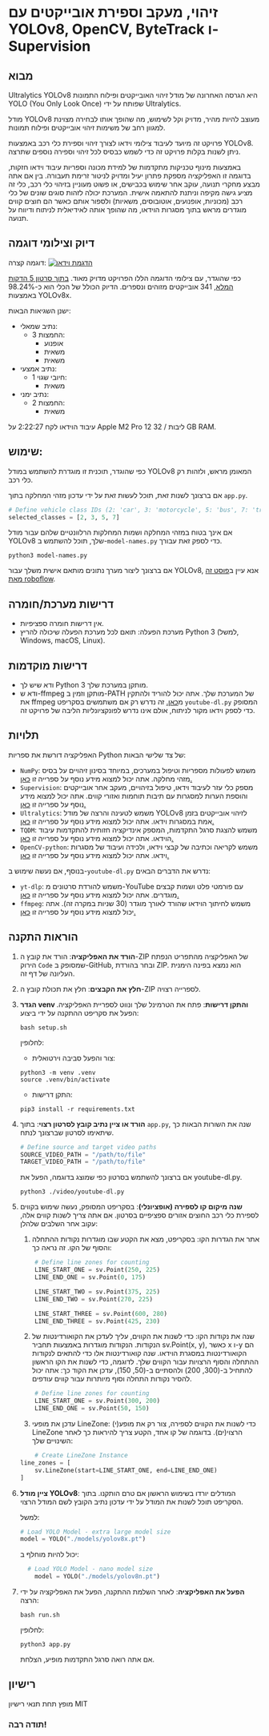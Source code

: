 # זיהוי, מעקב וספירת אובייקטים עם YOLOv8, OpenCV, ByteTrack ו-Supervision

## מבוא

Ultralytics YOLOv8 היא הגרסה האחרונה של מודל זיהוי האובייקטים ופילוח התמונות YOLO (You Only Look Once) שפותח על ידי Ultralytics.

מודל YOLOv8 מעוצב להיות מהיר, מדויק וקל לשימוש, מה שהופך אותו לבחירה מצוינת למגוון רחב של משימות זיהוי אובייקטים ופילוח תמונות.

פרויקט זה מיועד לעיבוד צילומי וידאו לצורך זיהוי וספירת כלי רכב באמצעות YOLOv8. ניתן לשנות בקלות פרויקט זה כדי לשמש כבסיס לכל זיהוי וספירה נוספים שתרצה.

באמצעות מינוף טכניקות מתקדמות של למידת מכונה וספריות עיבוד וידאו חזקות, בדוגמה זו האפליקציה מספקת פתרון יעיל ומדויק לניטור זרימת תעבורה. בין אם אתה מבצע מחקרי תנועה, עוקב אחר שימוש בכבישים, או פשוט מעוניין בזיהוי כלי רכב, כלי זה מציע גישה מקיפה וניתנת להתאמה אישית. המערכת יכולה לזהות סוגים שונים של כלי רכב (מכוניות, אופנועים, אוטובוסים, משאיות) ולספור אותם כאשר הם חוצים קווים מוגדרים מראש בתוך מסגרות הוידאו, מה שהופך אותה לאידיאלית לניתוח ודיווח על תנועה.

## דיוק וצילומי דוגמה
דוגמה קצרה:
[![הדגמת וידאו](./github/youtube.png)](https://www.youtube.com/watch?v=UT4w8ZaC9ZI "הדגמת וידאו קצרה")

כפי שהוגדר, עם צילומי הדוגמה הללו הפרויקט מדויק מאוד. [בתוך סרטון 5 הדקות המלא](https://www.youtube.com/watch?v=XKMLWrsiHVg), 341 אובייקטים מזוהים ונספרים. הדיוק הכולל של הכלי הוא כ-98.24% באמצעות YOLOv8x.

ישנן השגיאות הבאות:
- נתיב שמאלי:
    - 3 החמצות:
        - אופנוע
        - משאית
        - משאית
- נתיב אמצעי:
    - 1 חיובי שגוי:
        - משאית
- נתיב ימני:
    - 2 החמצות:
        - משאית

עיבוד הוידאו לקח 2:22:27 על Apple M2 Pro 12 ליבות / 32 GB RAM.

## שימוש:
כפי שהוגדר, תוכנית זו מוגדרת להשתמש במודל YOLOv8 המאומן מראש, ולזהות רק כלי רכב.

אם ברצונך לשנות זאת, תוכל לעשות זאת על ידי עדכון מזהי המחלקה בתוך `app.py`.
```py
# Define vehicle class IDs (2: 'car', 3: 'motorcycle', 5: 'bus', 7: 'truck')
selected_classes = [2, 3, 5, 7]
```

אם אינך בטוח במזהי המחלקה ושמות המחלקות הרלוונטיים שלהם עבור מודל YOLOv8 שלך, תוכל להשתמש ב-`model-names.py` כדי לספק זאת עבורך.
```
python3 model-names.py
```

אם ברצונך ליצור מערך נתונים מותאם אישית משלך עבור YOLOv8, אנא עיין ב[פוסט זה מאת roboflow](https://blog.roboflow.com/how-to-train-yolov8-on-a-custom-dataset/).

## דרישות מערכת/חומרה
- אין דרישות חומרה ספציפיות.
- מערכת הפעלה: תואם לכל מערכת הפעלה שיכולה להריץ Python 3 (למשל, Windows, macOS, Linux).

## דרישות מוקדמות
- ודא שיש לך Python 3 מותקן במערכת שלך.
- ודא ש-ffmpeg מותקן וזמין ב-PATH של המערכת שלך. אתה יכול להוריד ולהתקין את ffmpeg מ[כאן.](https://www.ffmpeg.org/) זה נדרש רק אם משתמשים בסקריפט `youtube-dl.py` המסופק כדי לספק וידאו מקור לניתוח, אולם אינו נדרש לפונקציונליות הליבה של פרויקט זה.


## תלויות
האפליקציה דורשת את ספריות Python של צד שלישי הבאות:
- `NumPy`: משמש לפעולות מספריות וטיפול במערכים, במיוחד בסינון זיהויים על בסיס מזהי מחלקה. אתה יכול למצוא מידע נוסף על ספרייה זו [כאן.](https://github.com/numpy/numpy)
- `Supervision`: מספק כלי עזר לעיבוד וידאו, טיפול בזיהויים, מעקב אחר אובייקטים והוספת הערות למסגרות עם תיבות תוחמות ואזורי קווים. אתה יכול למצוא מידע נוסף על ספרייה זו [כאן.](https://github.com/roboflow/supervision)
- `Ultralytics`: משמש לטעינה והרצה של מודל YOLOv8 לזיהוי אובייקטים בזמן אמת במסגרות וידאו. אתה יכול למצוא מידע נוסף על ספרייה זו [כאן.](https://github.com/ultralytics/ultralytics/)
- `TQDM`: משמש להצגת סרגל התקדמות, המספק אינדיקציה חזותית להתקדמות עיבוד הוידאו. אתה יכול למצוא מידע נוסף על ספרייה זו [כאן.](https://github.com/tqdm/tqdm)
- `OpenCV-python`: משמש לקריאה וכתיבה של קבצי וידאו, ולכידה ועיבוד של מסגרות וידאו. אתה יכול למצוא מידע נוסף על ספרייה זו [כאן.](https://github.com/opencv/opencv-python)

בנוסף, אם נעשה שימוש ב-`youtube-dl.py` נדרש את הדברים הבאים:
- `yt-dlp`: משמש להורדת סרטונים מ-YouTube עם פורמטי פלט ושמות קבצים מוגדרים. אתה יכול למצוא מידע נוסף על ספרייה זו [כאן.](https://github.com/yt-dlp/yt-dlp)
- `ffmpeg`: משמש לחיתוך הוידאו שהורד לאורך מוגדר (30 שניות במקרה זה). אתה יכול למצוא מידע נוסף על ספרייה זו [כאן.](https://github.com/FFmpeg/FFmpeg)

## הוראות התקנה
1. **הורד את האפליקציה**:
   הורד את קובץ ה-ZIP של האפליקציה מהתפריט הנפתח הירוק ```Code``` שמסופק ב-GitHub, ובחר בהורדת ZIP. הוא נמצא בפינה הימנית העליונה של דף זה.

2. **חלץ את הקבצים**:
   חלץ את תכולת קובץ ה-ZIP לספרייה רצויה.

3. **הגדר venv והתקן דרישות**:
   פתח את הטרמינל שלך ונווט לספריית האפליקציה. הפעל את סקריפט ההתקנה על ידי ביצוע:
   ```
   bash setup.sh
   ```

   לחלופין:
   - צור והפעל סביבה וירטואלית:
    ```
    python3 -m venv .venv
    source .venv/bin/activate
    ```
    - התקן דרישות:
    ```
    pip3 install -r requirements.txt 
    ```
4. **הורד או ציין נתיב קובץ לסרטון רצוי**:
    בתוך `app.py`, שנה את השורות הבאות כך שיתאימו לסרטון שברצונך לנתח.
    ```py    
    # Define source and target video paths
    SOURCE_VIDEO_PATH = "/path/to/file"
    TARGET_VIDEO_PATH = "/path/to/file"
    ```
    אם ברצונך להשתמש בסרטון כפי שמוצג בדוגמה, הפעל את youtube-dl.py.
    ```
    python3 ./video/youtube-dl.py
    ```
5. **שנה מיקום קו לספירה (אופציונלי)**:
בסקריפט המסופק, נעשה שימוש בקווים לספירת כלי רכב החוצים אזורים ספציפיים בסרטון. אם אתה צריך לשנות קווים אלה, עקוב אחר השלבים שלהלן:

	1.	אתר את הגדרות הקו:
        בסקריפט, מצא את הקטע שבו מוגדרות נקודות ההתחלה והסוף של הקו. זה נראה כך:
    ```py 
        # Define line zones for counting
        LINE_START_ONE = sv.Point(250, 225)
        LINE_END_ONE = sv.Point(0, 175)

        LINE_START_TWO = sv.Point(375, 225)
        LINE_END_TWO = sv.Point(270, 225)

        LINE_START_THREE = sv.Point(600, 280)
        LINE_END_THREE = sv.Point(425, 230)
    ```
    2.	שנה את נקודות הקו:
    כדי לשנות את הקווים, עליך לעדכן את הקואורדינטות של הנקודות. הנקודות מוגדרות באמצעות תחביר sv.Point(x, y), כאשר x ו-y הם הקואורדינטות במסגרת הוידאו. שנה קואורדינטות אלו כדי להתאים לנקודות ההתחלה והסוף הרצויות עבור הקווים שלך.
    לדוגמה, כדי לשנות את הקו הראשון להתחיל ב-(300, 200) ולהסתיים ב-(50, 150), עדכן את הקוד כך:
    אתה יכול להסיר נקודות התחלה וסוף מיותרות עבור קווים עודפים.
    ```py
        # Define line zones for counting
        LINE_START_ONE = sv.Point(300, 200)
        LINE_END_ONE = sv.Point(50, 150)
    ```
    3.	עדכן את מופעי LineZone:
    כדי לשנות את הקווים לספירה, צור רק את מופע(י) LineZone הרצוי(ים). בדוגמה של קו אחד, הקטע צריך להיראות כך לאחר השינויים שלך:
    ```py
        # Create LineZone Instance
    line_zones = [
        sv.LineZone(start=LINE_START_ONE, end=LINE_END_ONE)
    ]
    ```
6. **ציין מודל YOLOv8**:
    המודלים יורדו בשימוש הראשון אם טרם הותקנו. בתוך הסקריפט תוכל לשנות את המודל על ידי עדכון נתיב הקובץ לשם המודל הרצוי.
    
    למשל:
    ```py
    # Load YOLO Model - extra large model size
    model = YOLO("./models/yolov8x.pt")
    ```
    יכול להיות מוחלף ב:
    ```py
      # Load YOLO Model - nano model size
        model = YOLO("./models/yolov8n.pt")
    ```

7. **הפעל את האפליקציה**:
לאחר השלמת ההתקנה, הפעל את האפליקציה על ידי הרצה:
    ```
    bash run.sh
    ```
    לחלופין:
    ```
    python3 app.py
    ```
    אם אתה רואה סרגל התקדמות מופיע, הצלחת.
    

## רישיון
מופץ תחת תנאי רישיון MIT

### תודה רבה!

